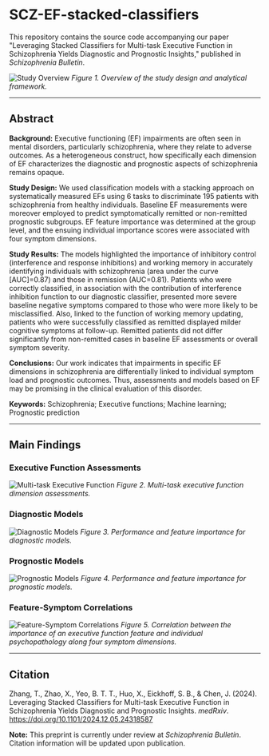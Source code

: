 # SCZ-EF-stacked-classifiers

This repository contains the source code accompanying our paper "Leveraging Stacked Classifiers for Multi-task Executive Function in Schizophrenia Yields Diagnostic and Prognostic Insights," published in *Schizophrenia Bulletin*.

![Study Overview](Figure%201.%20Study%20overview.png)
*Figure 1. Overview of the study design and analytical framework.*

---

## Abstract

**Background:** Executive functioning (EF) impairments are often seen in mental disorders, particularly schizophrenia, where they relate to adverse outcomes. As a heterogeneous construct, how specifically each dimension of EF characterizes the diagnostic and prognostic aspects of schizophrenia remains opaque.

**Study Design:** We used classification models with a stacking approach on systematically measured EFs using 6 tasks to discriminate 195 patients with schizophrenia from healthy individuals. Baseline EF measurements were moreover employed to predict symptomatically remitted or non-remitted prognostic subgroups. EF feature importance was determined at the group level, and the ensuing individual importance scores were associated with four symptom dimensions.

**Study Results:** The models highlighted the importance of inhibitory control (interference and response inhibitions) and working memory in accurately identifying individuals with schizophrenia (area under the curve [AUC]=0.87) and those in remission (AUC=0.81). Patients who were correctly classified, in association with the contribution of interference inhibition function to our diagnostic classifier, presented more severe baseline negative symptoms compared to those who were more likely to be misclassified. Also, linked to the function of working memory updating, patients who were successfully classified as remitted displayed milder cognitive symptoms at follow-up. Remitted patients did not differ significantly from non-remitted cases in baseline EF assessments or overall symptom severity.

**Conclusions:** Our work indicates that impairments in specific EF dimensions in schizophrenia are differentially linked to individual symptom load and prognostic outcomes. Thus, assessments and models based on EF may be promising in the clinical evaluation of this disorder.

**Keywords:** Schizophrenia; Executive functions; Machine learning; Prognostic prediction

---

## Main Findings

### Executive Function Assessments
![Multi-task Executive Function](figures/Figure%202.%20Multi-task%20executive%20function%20dimension%20assessments.png)
*Figure 2. Multi-task executive function dimension assessments.*

### Diagnostic Models
![Diagnostic Models](figures/Figure%203.%20Performance%20and%20feature%20importance%20for%20diagnostic%20models.png)
*Figure 3. Performance and feature importance for diagnostic models.*

### Prognostic Models
![Prognostic Models](figures/Figure%204.%20Performance%20and%20feature%20importance%20for%20prognostic%20models.png)
*Figure 4. Performance and feature importance for prognostic models.*

### Feature-Symptom Correlations
![Feature-Symptom Correlations](figures/Figure%205.%20Correlation%20between%20the%20importance%20of%20an%20executive%20function%20feature%20and%20individual%20psychopathology%20along%20four%20symptom%20dimensions.png)
*Figure 5. Correlation between the importance of an executive function feature and individual psychopathology along four symptom dimensions.*

---

## Citation

Zhang, T., Zhao, X., Yeo, B. T. T., Huo, X., Eickhoff, S. B., & Chen, J. (2024). Leveraging Stacked Classifiers for Multi-task Executive Function in Schizophrenia Yields Diagnostic and Prognostic Insights. *medRxiv*. https://doi.org/10.1101/2024.12.05.24318587

**Note:** This preprint is currently under review at *Schizophrenia Bulletin*. Citation information will be updated upon publication.
